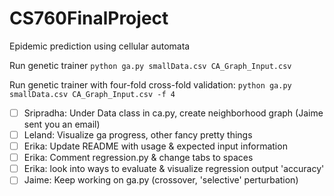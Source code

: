# CS760FinalProject
Epidemic prediction using cellular automata

Run genetic trainer
```python ga.py smallData.csv CA_Graph_Input.csv```

Run genetic trainer with four-fold cross-fold validation:
```python ga.py smallData.csv CA_Graph_Input.csv -f 4```

- [ ] Sripradha: Under Data class in ca.py, create neighborhood graph (Jaime sent you an email)
- [ ] Leland: Visualize ga progress, other fancy pretty things
- [ ] Erika: Update README with usage & expected input information
- [ ] Erika: Comment regression.py & change tabs to spaces
- [ ] Erika: look into ways to evaluate & visualize regression output 'accuracy'
- [ ] Jaime: Keep working on ga.py (crossover, 'selective' perturbation)
